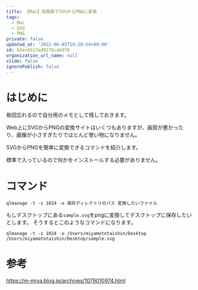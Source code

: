 ```yaml
---
title: 【Mac】高画質でSVGからPNGに変換
tags:
  - Mac
  - SVG
  - PNG
private: false
updated_at: '2022-06-05T19:28:54+09:00'
id: 62ec6517ed9176cab376
organization_url_name: null
slide: false
ignorePublish: false
---
```

# はじめに
毎回忘れるので自分用のメモとして残しておきます。

Web上にSVGからPNGの変換サイトはいくつもありますが、画質が悪かったり、画像が小さすぎたりでほとんど使い物になりません。

SVGからPNGを簡単に変換できるコマンドを紹介します。

標準で入っているので何かをインストールする必要がありません。

# コマンド
```
qlmanage -t -s 1024 -o 保存ディレクトリのパス 変換したいファイル
```

もしデスクトップにある`sample.svg`をpngに変換してデスクトップに保存したいとします。
そうするとこのようなコマンドになります。

```
qlmanage -t -s 1024 -o /Users/miyamototaishin/Desktop /Users/miyamototaishin/Desktop/sample.svg
```

# 参考
https://m-miya.blog.jp/archives/1079010974.html
